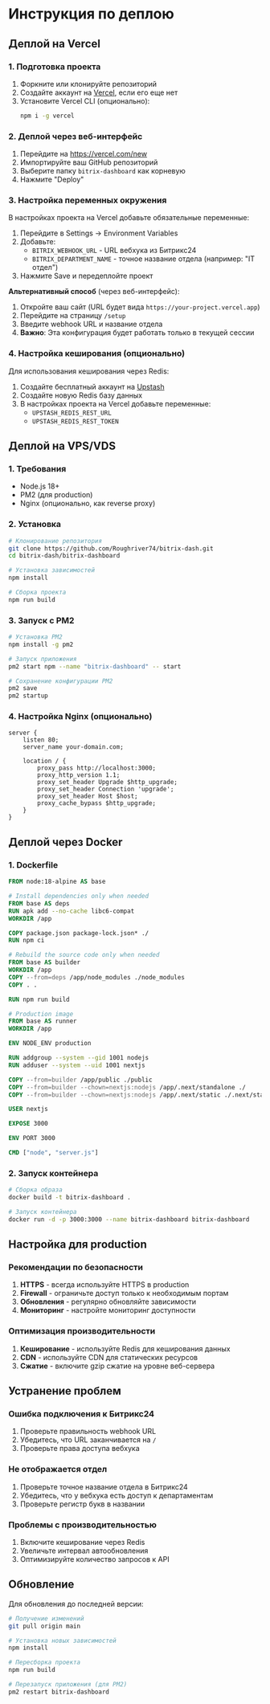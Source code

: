 # Инструкция по деплою

## Деплой на Vercel

### 1. Подготовка проекта

1. Форкните или клонируйте репозиторий
2. Создайте аккаунт на [Vercel](https://vercel.com), если его еще нет
3. Установите Vercel CLI (опционально):
   ```bash
   npm i -g vercel
   ```

### 2. Деплой через веб-интерфейс

1. Перейдите на https://vercel.com/new
2. Импортируйте ваш GitHub репозиторий
3. Выберите папку `bitrix-dashboard` как корневую
4. Нажмите "Deploy"

### 3. Настройка переменных окружения

В настройках проекта на Vercel добавьте обязательные переменные:

1. Перейдите в Settings → Environment Variables
2. Добавьте:
   - `BITRIX_WEBHOOK_URL` - URL вебхука из Битрикс24
   - `BITRIX_DEPARTMENT_NAME` - точное название отдела (например: "IT отдел")
3. Нажмите Save и передеплойте проект

**Альтернативный способ** (через веб-интерфейс):

1. Откройте ваш сайт (URL будет вида `https://your-project.vercel.app`)
2. Перейдите на страницу `/setup`
3. Введите webhook URL и название отдела
4. **Важно**: Эта конфигурация будет работать только в текущей сессии

### 4. Настройка кеширования (опционально)

Для использования кеширования через Redis:

1. Создайте бесплатный аккаунт на [Upstash](https://upstash.com)
2. Создайте новую Redis базу данных
3. В настройках проекта на Vercel добавьте переменные:
   - `UPSTASH_REDIS_REST_URL`
   - `UPSTASH_REDIS_REST_TOKEN`

## Деплой на VPS/VDS

### 1. Требования

- Node.js 18+
- PM2 (для production)
- Nginx (опционально, как reverse proxy)

### 2. Установка

```bash
# Клонирование репозитория
git clone https://github.com/Roughriver74/bitrix-dash.git
cd bitrix-dash/bitrix-dashboard

# Установка зависимостей
npm install

# Сборка проекта
npm run build
```

### 3. Запуск с PM2

```bash
# Установка PM2
npm install -g pm2

# Запуск приложения
pm2 start npm --name "bitrix-dashboard" -- start

# Сохранение конфигурации PM2
pm2 save
pm2 startup
```

### 4. Настройка Nginx (опционально)

```nginx
server {
    listen 80;
    server_name your-domain.com;

    location / {
        proxy_pass http://localhost:3000;
        proxy_http_version 1.1;
        proxy_set_header Upgrade $http_upgrade;
        proxy_set_header Connection 'upgrade';
        proxy_set_header Host $host;
        proxy_cache_bypass $http_upgrade;
    }
}
```

## Деплой через Docker

### 1. Dockerfile

```dockerfile
FROM node:18-alpine AS base

# Install dependencies only when needed
FROM base AS deps
RUN apk add --no-cache libc6-compat
WORKDIR /app

COPY package.json package-lock.json* ./
RUN npm ci

# Rebuild the source code only when needed
FROM base AS builder
WORKDIR /app
COPY --from=deps /app/node_modules ./node_modules
COPY . .

RUN npm run build

# Production image
FROM base AS runner
WORKDIR /app

ENV NODE_ENV production

RUN addgroup --system --gid 1001 nodejs
RUN adduser --system --uid 1001 nextjs

COPY --from=builder /app/public ./public
COPY --from=builder --chown=nextjs:nodejs /app/.next/standalone ./
COPY --from=builder --chown=nextjs:nodejs /app/.next/static ./.next/static

USER nextjs

EXPOSE 3000

ENV PORT 3000

CMD ["node", "server.js"]
```

### 2. Запуск контейнера

```bash
# Сборка образа
docker build -t bitrix-dashboard .

# Запуск контейнера
docker run -d -p 3000:3000 --name bitrix-dashboard bitrix-dashboard
```

## Настройка для production

### Рекомендации по безопасности

1. **HTTPS** - всегда используйте HTTPS в production
2. **Firewall** - ограничьте доступ только к необходимым портам
3. **Обновления** - регулярно обновляйте зависимости
4. **Мониторинг** - настройте мониторинг доступности

### Оптимизация производительности

1. **Кеширование** - используйте Redis для кеширования данных
2. **CDN** - используйте CDN для статических ресурсов
3. **Сжатие** - включите gzip сжатие на уровне веб-сервера

## Устранение проблем

### Ошибка подключения к Битрикс24

1. Проверьте правильность webhook URL
2. Убедитесь, что URL заканчивается на `/`
3. Проверьте права доступа вебхука

### Не отображается отдел

1. Проверьте точное название отдела в Битрикс24
2. Убедитесь, что у вебхука есть доступ к департаментам
3. Проверьте регистр букв в названии

### Проблемы с производительностью

1. Включите кеширование через Redis
2. Увеличьте интервал автообновления
3. Оптимизируйте количество запросов к API

## Обновление

Для обновления до последней версии:

```bash
# Получение изменений
git pull origin main

# Установка новых зависимостей
npm install

# Пересборка проекта
npm run build

# Перезапуск приложения (для PM2)
pm2 restart bitrix-dashboard
```